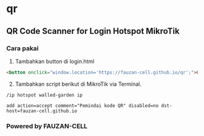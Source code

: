 # qr
## QR Code Scanner for Login Hotspot MikroTik

### Cara pakai

1. Tambahkan button di login.html
```html
<button onclick="window.location='https://fauzan-cell.github.io/qr';">QR Code</button>
```
2. Tambahkan script berikut di MikroTik via Terminal.
```
/ip hotspot walled-garden ip

add action=accept comment="Pemindai kode QR" disabled=no dst-host=fauzan-cell.github.io
```

### Powered by FAUZAN-CELL
